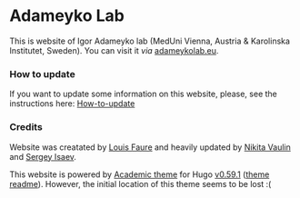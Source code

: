 # Adameyko Lab

This is website of Igor Adameyko lab (MedUni Vienna, Austria & Karolinska Institutet, Sweden). You can visit it *via* [adameykolab.eu](adameykolab.eu). 


### How to update

If you want to update some information on this website, please, see the instructions here: [How-to-update](https://github.com/AdameykoLab/adameykolab.github.io/blob/main/HowToUpdate.md)


### Credits

Website was creatated by [Louis Faure](louis.faure.dev) and heavily updated by [Nikita Vaulin](nvaulin.github.io) and [Sergey Isaev](isaev.cc).


This website is powered by [Academic theme](https://sourcethemes.com/academic/) for Hugo [v0.59.1](https://github.com/gohugoio/hugo/releases/tag/v0.59.1) ([theme readme](https://github.com/AdameykoLab/adameykolab.github.io/blob/main/themes/hugo-academic/README.md)). However, the initial location of this theme seems to be lost :(